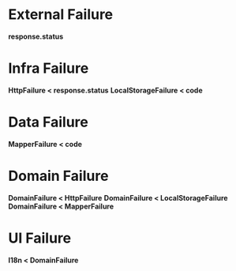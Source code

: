 # External Failure

**response.status**

# Infra Failure

**HttpFailure < response.status**
**LocalStorageFailure < code**

# Data Failure

**MapperFailure < code**

# Domain Failure

**DomainFailure < HttpFailure**
**DomainFailure < LocalStorageFailure**
**DomainFailure < MapperFailure**

# UI Failure

**I18n < DomainFailure**
